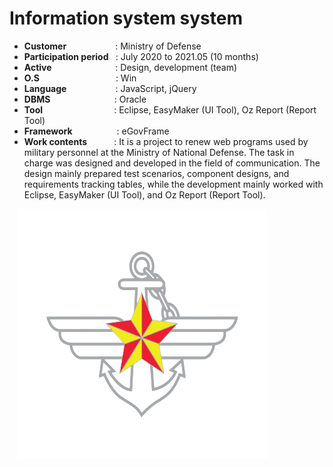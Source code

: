 # Information system system

- <b>Customer </b></b>&nbsp;&nbsp;&nbsp;&nbsp;&nbsp;&nbsp;&nbsp;&nbsp;&nbsp;&nbsp;&nbsp;&nbsp;&nbsp;&nbsp;&nbsp;&nbsp;&nbsp;&nbsp;&nbsp;: Ministry of Defense
- <b>Participation period </b>&nbsp;&nbsp;: July 2020 to 2021.05 (10 months)
- <b>Active </b>&nbsp;&nbsp;&nbsp;&nbsp;&nbsp;&nbsp;&nbsp;&nbsp;&nbsp;&nbsp;&nbsp;&nbsp;&nbsp;&nbsp;&nbsp;&nbsp;&nbsp;&nbsp;&nbsp;&nbsp;&nbsp;&nbsp;&nbsp;&nbsp;&nbsp;: Design, development (team)
- <b>O.S</b>&nbsp;&nbsp;&nbsp;&nbsp;&nbsp;&nbsp;&nbsp;&nbsp;&nbsp;&nbsp;&nbsp;&nbsp;&nbsp;&nbsp;&nbsp;&nbsp;&nbsp;&nbsp;&nbsp;&nbsp;&nbsp;&nbsp;&nbsp;&nbsp;&nbsp;&nbsp;&nbsp;&nbsp;&nbsp;&nbsp; : Win
- <b>Language </b>&nbsp;&nbsp;&nbsp;&nbsp;&nbsp;&nbsp;&nbsp;&nbsp;&nbsp;&nbsp;&nbsp;&nbsp;&nbsp;&nbsp;&nbsp;&nbsp;&nbsp;&nbsp;&nbsp;: JavaScript, jQuery
- <b>DBMS</b>&nbsp;&nbsp;&nbsp;&nbsp;&nbsp;&nbsp;&nbsp;&nbsp;&nbsp;&nbsp;&nbsp;&nbsp;&nbsp;&nbsp;&nbsp;&nbsp;&nbsp;&nbsp;&nbsp;&nbsp;&nbsp;&nbsp;&nbsp;&nbsp;&nbsp;&nbsp;: Oracle
- <b>Tool</b>&nbsp;&nbsp;&nbsp;&nbsp;&nbsp;&nbsp;&nbsp;&nbsp;&nbsp;&nbsp;&nbsp;&nbsp;&nbsp;&nbsp;&nbsp;&nbsp;&nbsp;&nbsp;&nbsp;&nbsp;&nbsp;&nbsp;&nbsp;&nbsp;&nbsp;&nbsp;&nbsp;&nbsp;&nbsp;: Eclipse, EasyMaker (UI Tool), Oz Report (Report Tool)
- <b>Framework</b>&nbsp;&nbsp;&nbsp;&nbsp;&nbsp;&nbsp;&nbsp;&nbsp;&nbsp;&nbsp;&nbsp;&nbsp;&nbsp;&nbsp;&nbsp;&nbsp;&nbsp;&nbsp;: eGovFrame
- <b>Work contents</b>&nbsp;&nbsp;&nbsp;&nbsp;&nbsp;&nbsp;&nbsp;&nbsp;&nbsp;&nbsp;&nbsp;: It is a project to renew web programs used by military personnel at the Ministry of National Defense. The task in charge was designed and developed in the field of communication. The design mainly prepared test scenarios, component designs, and requirements tracking tables, while the development mainly worked with Eclipse, EasyMaker (UI Tool), and Oz Report (Report Tool).

&nbsp;&nbsp;&nbsp;<img src="projects/military.png" width="400">
